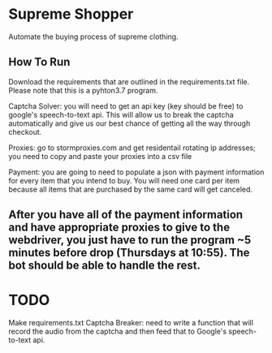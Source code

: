 # Supreme Shopper
Automate the buying process of supreme clothing.

## How To Run
Download the requirements that are outlined in the requirements.txt file.
Please note that this is a pyhton3.7 program.

Captcha Solver: you will need to get an api key (key should be free) to google's
  speech-to-text api. This will allow us to break the captcha automatically and
  give us our best chance of getting all the way through checkout.

Proxies: go to stormproxies.com and get residentail rotating ip addresses;
  you need to copy and paste your proxies into a csv file

Payment: you are going to need to populate a json with payment information
  for every item that you intend to buy. You will need one card per item because
  all items that are purchased by the same card will get canceled.

## After you have all of the payment information and have appropriate proxies to give to the webdriver, you just have to run the program ~5 minutes before drop (Thursdays at 10:55). The bot should be able to handle the rest.

# TODO
Make requirements.txt
Captcha Breaker: need to write a function that will record the audio from the captcha
  and then feed that to Google's speech-to-text api.
